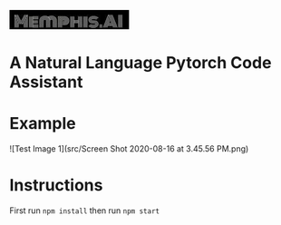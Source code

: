 ![Test Image 1](src/logo.jpg)
# A Natural Language Pytorch Code Assistant

# Example
![Test Image 1](src/Screen Shot 2020-08-16 at 3.45.56 PM.png)

# Instructions
First run `npm install`
then run `npm start`


